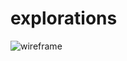 # explorations
![wireframe](https://drive.google.com/file/d/13FwhYJi09ClrrXAMxT7WglVkoE3v-hEK/view?usp=sharing)
